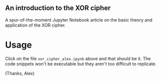 ## An introduction to the XOR cipher
A spur-of-the-moment Jupyter Notebook article on the basic theory and application of the XOR cipher.

# Usage
Click on the file `xor_cipher_alex.ipynb` above and that should be it. The code snippets won't be executable but they aren't too difficult to replicate.

(Thanks, Alex)
